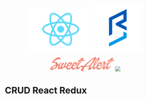 <p class="flex" align="center">
  <img src="images/1200px-React-icon.svg.png" width="200">
  <img src="images/react-bootstrap-table.svg" width="150">
</p>
<p class="flex" align="center">
  <img src="images/sweetalert.png" width="200">
  <img src="https://avatars.githubusercontent.com/u/13142323?s=400&v=4" width="100">
</p>

# CRUD React Redux
